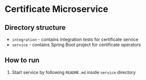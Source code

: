 # Certificate Microservice

## Directory structure

- `integration` - contains integration tests for certificate service
- `service` - contains Spring Boot project for certificate operators

## How to run

1. Start service by following `README.md` inside `service` directory
